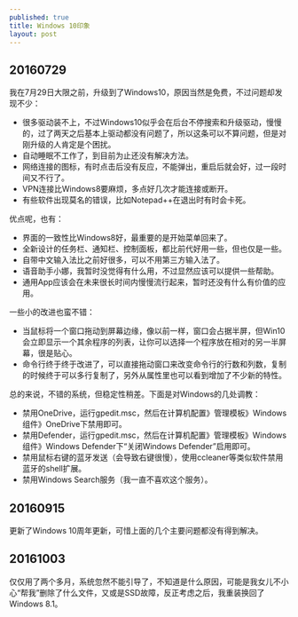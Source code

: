 ```yaml
---
published: true
title: Windows 10印象
layout: post
---
```

## 20160729

我在7月29日大限之前，升级到了Windows10，原因当然是免费，不过问题却发现不少：

- 很多驱动装不上，不过Windows10似乎会在后台不停搜索和升级驱动，慢慢的，过了两天之后基本上驱动都没有问题了，所以这条可以不算问题，但是对刚升级的人肯定是个困扰。
- 自动睡眠不工作了，到目前为止还没有解决方法。
- 网络连接的图标，有时点击后没有反应，不能弹出，重启后就会好，过一段时间又不行了。
- VPN连接比Windows8要麻烦，多点好几次才能连接或断开。
- 有些软件出现莫名的错误，比如Notepad++在退出时有时会卡死。

优点呢，也有：

- 界面的一致性比Windows8好，最重要的是开始菜单回来了。
- 全新设计的任务栏、通知栏、控制面板，都比前代好用一些，但也仅是一些。
- 自带中文输入法比之前好很多，可以不用第三方输入法了。
- 语音助手小娜，我暂时没觉得有什么用，不过显然应该可以提供一些帮助。
- 通用App应该会在未来很长时间内慢慢流行起来，暂时还没有什么有价值的应用。

一些小的改进也蛮不错：

- 当鼠标将一个窗口拖动到屏幕边缘，像以前一样，窗口会占据半屏，但Win10会立即显示一个其余程序的列表，让你可以选择一个程序放在相对的另一半屏幕，很是贴心。
- 命令行终于终于改进了，可以直接拖动窗口来改变命令行的行数和列数，复制的时候终于可以多行复制了，另外从属性里也可以看到增加了不少新的特性。

总的来说，不错的系统，但稳定性稍差。下面是对Windows的几处调教：

- 禁用OneDrive，运行gpedit.msc，然后在计算机配置》管理模板》Windows组件》OneDrive下禁用即可。
- 禁用Defender，运行gpedit.msc，然后在计算机配置》管理模板》Windows组件》Windows Defender下“关闭Windows Defender”启用即可。
- 禁用鼠标右键的蓝牙发送（会导致右键很慢），使用ccleaner等类似软件禁用蓝牙的shell扩展。
- 禁用Windows Search服务（我一直不喜欢这个服务）。

## 20160915

更新了Windows 10周年更新，可惜上面的几个主要问题都没有得到解决。

## 20161003

仅仅用了两个多月，系统忽然不能引导了，不知道是什么原因，可能是我女儿不小心“帮我”删除了什么文件，又或是SSD故障，反正考虑之后，我重装换回了Windows 8.1。